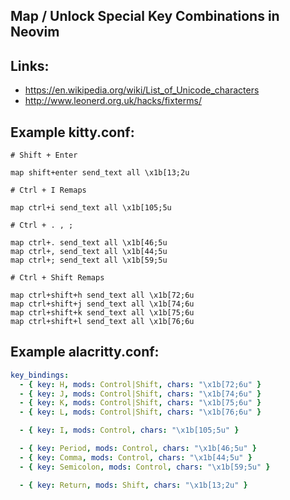 ## Map / Unlock Special Key Combinations in Neovim

## Links:

- https://en.wikipedia.org/wiki/List_of_Unicode_characters
- http://www.leonerd.org.uk/hacks/fixterms/

## Example kitty.conf:

```
# Shift + Enter

map shift+enter send_text all \x1b[13;2u

# Ctrl + I Remaps

map ctrl+i send_text all \x1b[105;5u

# Ctrl + . , ;

map ctrl+. send_text all \x1b[46;5u
map ctrl+, send_text all \x1b[44;5u
map ctrl+; send_text all \x1b[59;5u

# Ctrl + Shift Remaps

map ctrl+shift+h send_text all \x1b[72;6u
map ctrl+shift+j send_text all \x1b[74;6u
map ctrl+shift+k send_text all \x1b[75;6u
map ctrl+shift+l send_text all \x1b[76;6u
```

## Example alacritty.conf:

```yaml
key_bindings:
  - { key: H, mods: Control|Shift, chars: "\x1b[72;6u" }
  - { key: J, mods: Control|Shift, chars: "\x1b[74;6u" }
  - { key: K, mods: Control|Shift, chars: "\x1b[75;6u" }
  - { key: L, mods: Control|Shift, chars: "\x1b[76;6u" }

  - { key: I, mods: Control, chars: "\x1b[105;5u" }

  - { key: Period, mods: Control, chars: "\x1b[46;5u" }
  - { key: Comma, mods: Control, chars: "\x1b[44;5u" }
  - { key: Semicolon, mods: Control, chars: "\x1b[59;5u" }

  - { key: Return, mods: Shift, chars: "\x1b[13;2u" }
```
